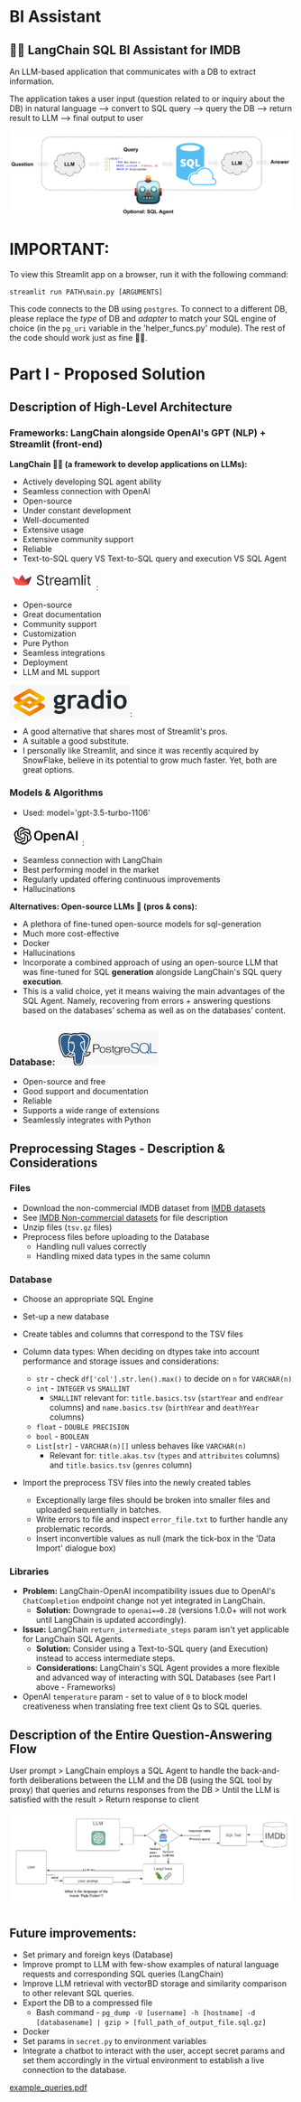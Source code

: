 # BI Assistant 

## 🦜🔗 LangChain SQL BI Assistant for IMDB
An LLM-based application that communicates with a DB to extract information.

The application takes a user input (question related to or inquiry about the DB) in natural language --> convert to SQL query --> query the DB --> return result to LLM --> final output to user

![LangChain SQL Agent](images/langchain_sql_agent.png)

# IMPORTANT:
To view this Streamlit app on a browser, run it with the following command:

    streamlit run PATH\main.py [ARGUMENTS]

This code connects to the DB using `postgres`. To connect to a different DB, please replace the _type_ of DB and _adapter_ to match your SQL engine of choice (in the `pg_uri` variable in the 'helper_funcs.py' module). The rest of the code should work just as fine 👍🏼.

# Part I - Proposed Solution
## Description of High-Level Architecture
### Frameworks: LangChain alongside OpenAI's GPT (NLP) + Streamlit (front-end)
**LangChain 🦜🔗 (a framework to develop applications on LLMs):**
* Actively developing SQL agent ability
* Seamless connection with OpenAI
* Open-source
* Under constant development
* Well-documented
* Extensive usage
* Extensive community support
* Reliable
* Text-to-SQL query VS Text-to-SQL query and execution VS SQL Agent
			
![Streamlit Logo](/images/streamlit_logo.png):
* Open-source
* Great documentation
* Community support
* Customization
* Pure Python
* Seamless integrations
* Deployment
* LLM and ML support
			
![Gradio Logo](images/gradio_logo.png):
* A good alternative that shares most of Streamlit's pros.
* A suitable a good substitute.
* I personally like Streamlit, and since it was recently acquired by SnowFlake, believe in its potential to grow much faster. Yet, both are great options.
			
### Models & Algorithms
* Used: model='gpt-3.5-turbo-1106'
			
![openai_logo](images/openai_logo.png):
* Seamless connection with LangChain
* Best performing model in the market
* Regularly updated offering continuous improvements
* Hallucinations
			
**Alternatives: Open-source LLMs 🦙 (pros & cons):**
* A plethora of fine-tuned open-source models for sql-generation
* Much more cost-effective
* Docker
* Hallucinations
* Incorporate a combined approach of using an open-source LLM that was fine-tuned for SQL **generation** alongside LangChain's SQL query **execution**.
* This is a valid choice, yet it means waiving the main advantages of the SQL Agent.
  Namely, recovering from errors + answering questions based on the databases’ schema as well as on the databases’ content.  
 
### Database: ![postgres_logo](images/postgresql_logo.png)
* Open-source and free
* Good support and documentation
* Reliable
* Supports a wide range of extensions
* Seamlessly integrates with Python

## Preprocessing Stages - Description & Considerations
### Files
* Download the non-commercial IMDB dataset from [IMDB datasets](https://datasets.imdbws.com/)
* See [IMDB Non-commercial datasets](https://developer.imdb.com/non-commercial-datasets/) for file description
* Unzip files (`tsv.gz` files)
* Preprocess files before uploading to the Database
  * Handling null values correctly
  * Handling mixed data types in the same column				  
  
### Database
* Choose an appropriate SQL Engine
* Set-up a new database
* Create tables and columns that correspond to the TSV files
* Column data types: When deciding on dtypes take into account performance and storage issues and considerations:
  * `str` - check `df['col'].str.len().max()` to decide on `n` for `VARCHAR(n)`
  * `int` - `INTEGER` vs `SMALLINT`
    *   `SMALLINT` relevant for: `title.basics.tsv` (`startYear` and `endYear` columns) and
      `name.basics.tsv` (`birthYear` and `deathYear` columns)
  * `float` - `DOUBLE PRECISION`
  * `bool` - `BOOLEAN`
  * `List[str]` - `VARCHAR(n)[]` unless behaves like `VARCHAR(n)`
    * Relevant for:
      `title.akas.tsv` (`types` and `attribuites` columns)
      and `title.basics.tsv` (`genres` column)

* Import the preprocess TSV files into the newly created tables
  * Exceptionally large files should be broken into smaller files and uploaded sequentially in batches.
  * Write errors to file and inspect `error_file.txt` to further handle any problematic records.
  * Insert inconvertible values as null (mark the tick-box in the 'Data Import' dialogue box)

### Libraries
* **Problem:** LangChain-OpenAI incompatibility issues due to OpenAI's `ChatCompletion` endpoint change not yet integrated in LangChain.
  * **Solution:** Downgrade to `openai==0.28` (versions 1.0.0+ will not work until LangChain is updated accordingly).
* **Issue:** LangChain `return_intermediate_steps` param isn't yet applicable for LangChain SQL Agents.
  * **Solution:** Consider using a Text-to-SQL query (and Execution) instead to access intermediate steps.
  * **Considerations:** LangChain's SQL Agent provides a more flexible and advanced way of interacting with SQL Databases (see Part I above - Frameworks) 
* OpenAI `temperature` param - set to value of `0` to block model creativeness when translating free text client Qs to SQL queries.
		
## Description of the Entire Question-Answering Flow
User prompt > LangChain employs a SQL Agent to handle the back-and-forth deliberations between the LLM and the DB (using the SQL tool by proxy) that queries and returns responses from the DB > Until the LLM is satisfied with the result > Return response to client

![Process Flow](images/process.png)

## Future improvements:
* Set primary and foreign keys (Database)
* Improve prompt to LLM with few-show examples of natural language requests and corresponding SQL queries (LangChain)
* Improve LLM retrieval with vectorBD storage and similarity comparison to other relevant SQL queries.
* Export the DB to a compressed file
  * Bash command - `pg_dump -U [username] -h [hostname] -d [databasename] | gzip > [full_path_of_output_file.sql.gz]`
* Docker
* Set params in `secret.py` to environment variables
* Integrate a chatbot to interact with the user, accept secret params and set them accordingly in the virtual environment to establish a live connection to the database.

[example_queries.pdf](docs/example_queries.pdf)
